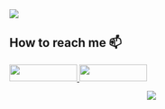 <img src="https://capsule-render.vercel.app/api?animation=fadeIn&type=waving&height=100&theme=tokyonight"/> 
<!--  text=Hi%20there,%20I'm%20Parsa&  -->
<!-- <h2>About me 🚀 </h2>
<p>
I'm a programmer and web designer with almost 3 years of specialized programming work. Furthermore, web developer with experience and skills in all stages of website development. Full familiarity with the process of UI, responsive design, testing, troubleshooting, building reusable components, etc.
</p> -->

<!-- <hr /> -->

<!-- <div>
  
![Parsa's GitHub stats](https://github-readme-stats.vercel.app/api?username=parsashhub&show_icons=true&theme=tokyonight&hide_title=true&count_private=true&line_height=31&hide=issues,contribs) 

</div>
<div>
  
![Top Langs](https://github-readme-stats.vercel.app/api/top-langs/?username=parsashhub&&theme=tokyonight&layout=compact)
  
</div>

<h2> Skills </h2>
<p align="left">
  <img src="https://skillicons.dev/icons?i=html,css,sass,js,ts,react,nextjs,redux,nodejs,git,gitlab" />
</p> -->

<h2>How to reach me 📫</h2>
<a href="https://t.me/ParsaShabanpour">
  <img src="https://img.shields.io/badge/Telegram-2CA5E0?style=for-the-badge&logo=telegram&logoColor=white" height="30" width="120px" />
</a>
<a href="mailto:parsash1380@gmail.com">
  <img src="https://img.shields.io/badge/Gmail-D14836?style=for-the-badge&logo=gmail&logoColor=white" height="30" width="120px" />
</a>

<p align="center">
<img src="https://capsule-render.vercel.app/api?animation=fadeIn&type=waving&height=100&theme=tokyonight&section=footer"/> 
</p>

<!-- ![Snake animation](https://github.com/thepiyushmalhotra/thepiyushmalhotra/blob/output/github-contribution-grid-snake.svg) -->
